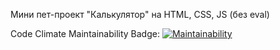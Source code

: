 Мини пет-проект "Калькулятор" на HTML, CSS, JS (без eval)

Code Climate Maintainability Badge: [![Maintainability](https://api.codeclimate.com/v1/badges/ee088964860e43e83f2f/maintainability)](https://codeclimate.com/github/dmitry1210/calc_1.0/maintainability)
